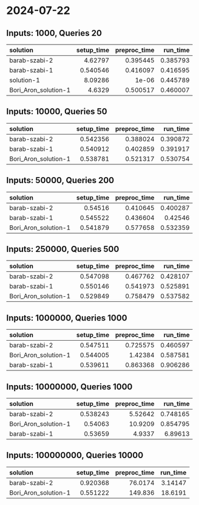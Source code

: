 # 2024-07-22

## Inputs: 1000, Queries 20

| solution             |   setup_time |   preproc_time |   run_time |
|:---------------------|-------------:|---------------:|-----------:|
| barab-szabi-2        |     4.62797  |       0.395445 |   0.385793 |
| barab-szabi-1        |     0.540546 |       0.416097 |   0.416595 |
| solution-1           |     8.09286  |       1e-06    |   0.445789 |
| Bori_Aron_solution-1 |     4.6329   |       0.500517 |   0.460007 |

## Inputs: 10000, Queries 50

| solution             |   setup_time |   preproc_time |   run_time |
|:---------------------|-------------:|---------------:|-----------:|
| barab-szabi-2        |     0.542356 |       0.388024 |   0.390872 |
| barab-szabi-1        |     0.540912 |       0.402859 |   0.391917 |
| Bori_Aron_solution-1 |     0.538781 |       0.521317 |   0.530754 |

## Inputs: 50000, Queries 200

| solution             |   setup_time |   preproc_time |   run_time |
|:---------------------|-------------:|---------------:|-----------:|
| barab-szabi-2        |     0.54516  |       0.410645 |   0.400287 |
| barab-szabi-1        |     0.545522 |       0.436604 |   0.42546  |
| Bori_Aron_solution-1 |     0.541879 |       0.577658 |   0.532359 |

## Inputs: 250000, Queries 500

| solution             |   setup_time |   preproc_time |   run_time |
|:---------------------|-------------:|---------------:|-----------:|
| barab-szabi-2        |     0.547098 |       0.467762 |   0.428107 |
| barab-szabi-1        |     0.550146 |       0.541973 |   0.525891 |
| Bori_Aron_solution-1 |     0.529849 |       0.758479 |   0.537582 |

## Inputs: 1000000, Queries 1000

| solution             |   setup_time |   preproc_time |   run_time |
|:---------------------|-------------:|---------------:|-----------:|
| barab-szabi-2        |     0.547511 |       0.725575 |   0.460597 |
| Bori_Aron_solution-1 |     0.544005 |       1.42384  |   0.587581 |
| barab-szabi-1        |     0.539611 |       0.863368 |   0.906286 |

## Inputs: 10000000, Queries 1000

| solution             |   setup_time |   preproc_time |   run_time |
|:---------------------|-------------:|---------------:|-----------:|
| barab-szabi-2        |     0.538243 |        5.52642 |   0.748165 |
| Bori_Aron_solution-1 |     0.54063  |       10.9209  |   0.854795 |
| barab-szabi-1        |     0.53659  |        4.9337  |   6.89613  |

## Inputs: 100000000, Queries 10000

| solution             |   setup_time |   preproc_time |   run_time |
|:---------------------|-------------:|---------------:|-----------:|
| barab-szabi-2        |     0.920368 |        76.0174 |    3.14147 |
| Bori_Aron_solution-1 |     0.551222 |       149.836  |   18.6191  |